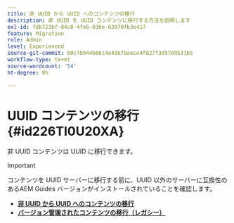 ```yaml
---
title: 非 UUID から UUID へのコンテンツの移行
description: 非 UUID を UUID コンテンツに移行する方法を説明します
exl-id: f8b723bf-84c0-4fe6-936e-63970fb3e417
feature: Migration
role: Admin
level: Experienced
source-git-commit: b0c7b944b66c4a4167beece4f827f3d5789531b5
workflow-type: tm+mt
source-wordcount: '54'
ht-degree: 0%

---
```


# UUID コンテンツの移行 {#id226TI0U20XA}


非 UUID コンテンツは UUID に移行できます。

>[!IMPORTANT]
>
> コンテンツを UUID サーバーに移行する前に、UUID 以外のサーバーに互換性のあるAEM Guides バージョンがインストールされていることを確認します。


* [**非 UUID から UUID へのコンテンツの移行**](./migrate-non-uuid-uuid-new.md)
* [**バージョン管理されたコンテンツの移行（レガシー）**](./migrate-non-uuid-uuid-with-versions.md)

